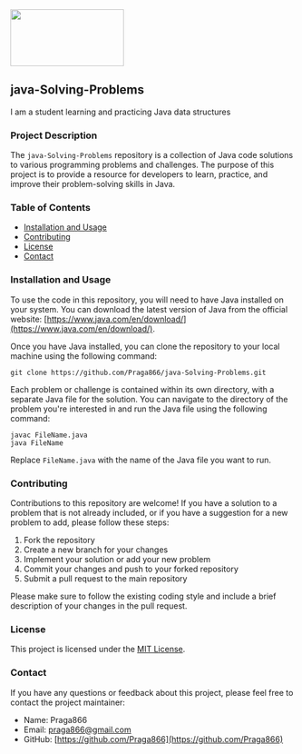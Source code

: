 <img width="200px" height="100px" align="center" src="https://c.tenor.com/GfSX-u7VGM4AAAAC/coding.gif">


## java-Solving-Problems
I am a student learning and practicing Java data structures 

### Project Description

The `java-Solving-Problems` repository is a collection of Java code solutions to various programming problems and challenges. The purpose of this project is to provide a resource for developers to learn, practice, and improve their problem-solving skills in Java.

### Table of Contents

- [Installation and Usage](#installation-and-usage)
- [Contributing](#contributing)
- [License](#license)
- [Contact](#contact)

### Installation and Usage

To use the code in this repository, you will need to have Java installed on your system. You can download the latest version of Java from the official website: [https://www.java.com/en/download/](https://www.java.com/en/download/).

Once you have Java installed, you can clone the repository to your local machine using the following command:

```
git clone https://github.com/Praga866/java-Solving-Problems.git
```

Each problem or challenge is contained within its own directory, with a separate Java file for the solution. You can navigate to the directory of the problem you're interested in and run the Java file using the following command:

```
javac FileName.java
java FileName
```

Replace `FileName.java` with the name of the Java file you want to run.

### Contributing

Contributions to this repository are welcome! If you have a solution to a problem that is not already included, or if you have a suggestion for a new problem to add, please follow these steps:

1. Fork the repository
2. Create a new branch for your changes
3. Implement your solution or add your new problem
4. Commit your changes and push to your forked repository
5. Submit a pull request to the main repository

Please make sure to follow the existing coding style and include a brief description of your changes in the pull request.

### License

This project is licensed under the [MIT License](LICENSE).

### Contact

If you have any questions or feedback about this project, please feel free to contact the project maintainer:

- Name: Praga866
- Email: praga866@gmail.com
- GitHub: [https://github.com/Praga866](https://github.com/Praga866)
